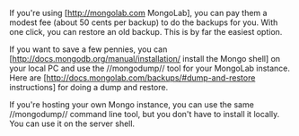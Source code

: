 If you're using [http://mongolab.com MongoLab], you can pay them a modest fee (about 50 cents per backup) to do the backups for you.  With one click, you can restore an old backup.  This is by far the easiest option.

If you want to save a few pennies, you can [http://docs.mongodb.org/manual/installation/ install the Mongo shell] on your local PC and use the //mongodump// tool for your MongoLab instance.  Here are [http://docs.mongolab.com/backups/#dump-and-restore instructions] for doing a dump and restore.

If you're hosting your own Mongo instance, you can use the same //mongodump// command line tool, but you don't have to install it locally.  You can use it on the server shell.